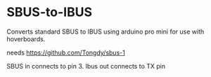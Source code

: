 # SBUS-to-IBUS
Converts standard  SBUS to IBUS using arduino pro mini for use with hoverboards.




needs https://github.com/Tongdy/sbus-1



SBUS in connects to pin 3.
Ibus out connects to TX pin
